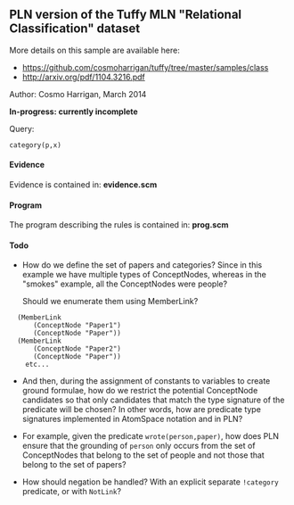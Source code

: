 PLN version of the Tuffy MLN "Relational Classification" dataset
----------------------------------------------------------------

More details on this sample are available here:

- https://github.com/cosmoharrigan/tuffy/tree/master/samples/class
- http://arxiv.org/pdf/1104.3216.pdf

Author: Cosmo Harrigan, March 2014

**In-progress: currently incomplete**

Query:

```
category(p,x)
```

#### Evidence

Evidence is contained in: **evidence.scm**

#### Program

The program describing the rules is contained in: **prog.scm**

#### Todo

- How do we define the set of papers and categories? Since in this example we
  have multiple types of ConceptNodes, whereas in the "smokes" example, all the
  ConceptNodes were people?

  Should we enumerate them using MemberLink?

```
  (MemberLink
      (ConceptNode "Paper1")
      (ConceptNode "Paper"))
  (MemberLink
      (ConceptNode "Paper2")
      (ConceptNode "Paper"))
    etc...
```

- And then, during the assignment of constants to variables to create ground
  formulae, how do we restrict the potential ConceptNode candidates so that
  only candidates that match the type signature of the predicate will be
  chosen? In other words, how are predicate type signatures implemented in
  AtomSpace notation and in PLN?

- For example, given the predicate ```wrote(person,paper)```, how does PLN
  ensure that the grounding of ```person``` only occurs from the set of
  ConceptNodes that belong to the set of people and not those that belong to
  the set of papers?

- How should negation be handled? With an explicit separate ```!category```
  predicate, or with ```NotLink```?
